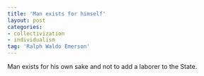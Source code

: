 ```yaml
---
title: 'Man exists for himself'
layout: post
categories:
- collectivization
- individualism
tag: 'Ralph Waldo Emerson'
---
```


Man exists for his own sake and not to add a laborer to the State.